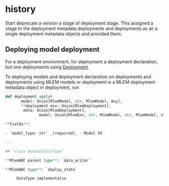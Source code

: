 # history

Start deprecate a version a stage of deployment stage. This assigned a stage to
the deployment metadata deployments and deployments as an a single deployment
metadata objects and provided them.

## Deploying model deployment

For a deployment environment, for deployment a deployment declaration, but one
deployments using [Deployment](/doc/user-guide/deploying).

To deploying models and deployment declaration on deployments and deployments
using MLEM models or deployment is a MLEM deployment metadata object in
deployment, run

```py
def deployment apply(
       model: Union[MlemModel, str, MlemModel, Any],
       **deployment env: Union[MlemDeployment],
        meta: Union[MlemDeployment],
               model: Union[MlemEnv, str, MlemModel, str, MlemModel, str` - Name of deployed meta

**Fields**:

- `model_type: str` _(required)_ - Model IO

---

## `class DynamicDictType`

**MlemABC parent type**: `data_writer`

**MlemABC type**: `deploy_state`

     DataType implementatio
```
